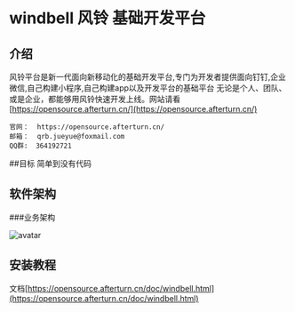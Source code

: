 # windbell 风铃 基础开发平台

## 介绍
风铃平台是新一代面向新移动化的基础开发平台,专门为开发者提供面向钉钉,企业微信,自己构建小程序,自己构建app以及开发平台的基础平台
无论是个人、团队、或是企业，都能够用风铃快速开发上线。网站请看 [https://opensource.afterturn.cn/](https://opensource.afterturn.cn/)

	官网：  https://opensource.afterturn.cn/
	邮箱：  qrb.jueyue@foxmail.com
	QQ群:  364192721
##目标
简单到没有代码

## 软件架构

###业务架构

![avatar](https://s2.ax1x.com/2019/06/05/VUc7Lt.png)

## 安装教程
文档[https://opensource.afterturn.cn/doc/windbell.html](https://opensource.afterturn.cn/doc/windbell.html)

